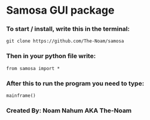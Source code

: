 
# Samosa GUI package

### To start / install, write this in the terminal:

`git clone https://github.com/The-Noam/samosa`

### Then in your python file write:

`from samosa import *`

### After this to run the program you need to type:

`mainframe()`

### Created By: Noam Nahum AKA The-Noam




